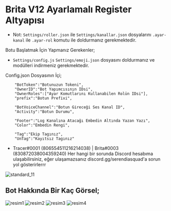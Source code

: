# Brita V12 Ayarlamalı Register Altyapısı

* Not: `Settings/roller.json` ile `Settings/kanallar.json` dosyalarını `.ayar-kanal` ile `.ayar-rol` komutu ile doldurmanız gerekmektedir. 

Botu Başlatmak İçin Yapmanız Gerekenler;

* `Settings/config.js` `Settings/emoji.json` dosyasını doldurmanız ve modülleri indirmeniz gerekmektedir.

Config.json Dosyasının İçi;
```
    "BotToken":"Botunuzun Tokeni",
    "OwnerID":"Bot Yapımcısının IDsi", 
    "OwnerRoles":["Ayar Komutlarını Kullanabilen Rolün IDsi"],
    "prefix":"Botun Prefixi",

    "BotVoiceChannel":"Botun Gireceği Ses Kanal ID",
    "Activity":"Botun Durumu",

    "Footer":"Log Kanalına Atacağı Embedin Altında Yazan Yazı",
    "Color":"Embedin Rengi",

    "Tag":"Ekip Tagınız",
    "UnTag":"Kayıtsız Tagınız"
```
* Tracer#0001 (806554511216214038) | Brita#0003 (830872038004359240) Her hangi bir sorunda Discord hesabıma ulaşabilirsiniz, eğer ulaşamazsanız discord.gg/serendiasquad'a sorun yol gösterirlerrr


![standard_11](https://user-images.githubusercontent.com/82638394/115013985-6e813800-9eba-11eb-932c-116b56c1c624.gif)

## Bot Hakkında Bir Kaç Görsel;
![resim1](https://user-images.githubusercontent.com/82638394/119970778-d1d1b000-bfb8-11eb-9ae3-d4091a4e6fef.PNG)
![resim2](https://user-images.githubusercontent.com/82638394/119970780-d26a4680-bfb8-11eb-94e8-68573b76f4da.PNG)
![resim3](https://user-images.githubusercontent.com/82638394/119970784-d4340a00-bfb8-11eb-9a4b-b3110c3b238e.PNG)
![resim4](https://user-images.githubusercontent.com/82638394/119970790-d5653700-bfb8-11eb-905f-813f37b8f178.PNG)
